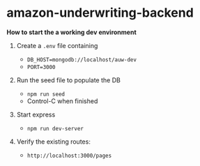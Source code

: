 # amazon-underwriting-backend

**How to start the a working dev environment**

1. Create a `.env` file containing
   * `DB_HOST=mongodb://localhost/auw-dev`
   * `PORT=3000`

2. Run the seed file to populate the DB
   * `npm run seed`
   * Control-C when finished

3. Start express
   * `npm run dev-server`

4. Verify the existing routes:
   * `http://localhost:3000/pages`